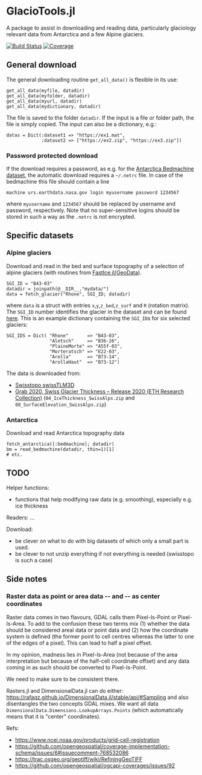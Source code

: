 # GlacioTools.jl

A package to assist in downloading and reading data, particularly glaciology relevant data from Antarctica and a few Alpine glaciers.

[![Build Status](https://github.com/eth-vaw-glaciology/GlacioTools.jl/actions/workflows/CI.yml/badge.svg?branch=main)](https://github.com/eth-vaw-glaciology/GlacioTools.jl/actions/workflows/CI.yml?query=branch%3Amain)
[![Coverage](https://codecov.io/gh/eth-vaw-glaciology/GlacioTools.jl/branch/main/graph/badge.svg?token=WDSZG7V5R3)](https://codecov.io/gh/eth-vaw-glaciology/GlacioTools.jl)


## General download
The general downloading routine `get_all_data()` is flexible in its use:
```
get_all_data(myfile, datadir)
get_all_data(myfolder, datadir)
get_all_data(myurl, datadir)
get_all_data(mydictionary, datadir)
```
The file is saved to the folder `datadir`. If the input is a file or folder path, the file is simply copied. The input can also be a dictionary, e.g.:
```
datas = Dict(:dataset1 => "https://ex1.mat",
             :dataset2 => ["https://ex2.zip", "https://ex3.zip"])
```

### Password protected download
If the download requires a password, as e.g. for the [Antarctica
Bedmachine
dataset](https://urs.earthdata.nasa.gov/oauth/authorize?client_id=_JLuwMHxb2xX6NwYTb4dRA&response_type=code&redirect_uri=https%3A%2F%2Fn5eil01u.ecs.nsidc.org%2FOPS%2Fredirect&state=aHR0cDovL241ZWlsMDF1LmVjcy5uc2lkYy5vcmcvTUVBU1VSRVMvTlNJREMtMDc1Ni4wMDIvMTk3MC4wMS4wMS9CZWRNYWNoaW5lQW50YXJjdGljYV8yMDIwLTA3LTE1X3YwMi5uYw),
the automatic download requires a `~/.netrc` file. In case of the bedmachine this file should contain a line
```
machine urs.earthdata.nasa.gov login myusername password 1234567
```
where `myusername` and `1234567` should be replaced by username and password, respectively. Note that no super-sensitive logins should be stored in such a way as the `.netrc` is not encrypted.

## Specific datasets

### Alpine glaciers
Download and read in the bed and surface topography of a selection of alpine glaciers (with routines from [FastIce.jl/GeoData](https://github.com/PTsolvers/FastIce.jl/tree/main/GeoData)).
```
SGI_ID = "B43-03"
datadir = joinpath(@__DIR__,"mydata/")
data = fetch_glacier("Rhone", SGI_ID; datadir)
```
where `data` is a struct with entries `x`,`y`,`z_bed`,`z_surf` and `R` (rotation matrix). The `SGI_ID` number identifies the glacier in the dataset and can be found [here](https://www.research-collection.ethz.ch/bitstream/handle/20.500.11850/434697/00_TablesIllustrations(updatedversion).pdf?sequence=39&isAllowed=y). This is an example dictionary containing the `SGI_ID`s for six selected glaciers:
```
SGI_IDS = Dict( "Rhone"       => "B43-03",
                "Aletsch"     => "B36-26",
                "PlaineMorte" => "A55f-03",
                "Morteratsch" => "E22-03",
                "Arolla"      => "B73-14",
                "ArollaHaut"  => "B73-12")
```
The data is downloaded from:
- [Swisstopo swissTLM3D](https://www.swisstopo.admin.ch/en/geodata/landscape/tlm3d.html#download)
- [Grab 2020, Swiss Glacier Thickness – Release 2020 (ETH Research Collection)](https://www.research-collection.ethz.ch/handle/20.500.11850/434697) (`04_IceThickness_SwissAlps.zip` and `08_SurfaceElevation_SwissAlps.zip`)

### Antarctica
Download and read Antarctica topography data
```
fetch_antarctica([:bedmachine]; datadir)
bm = read_bedmachine(datadir, thin=1)[1]
# etc.
```

## TODO
Helper functions:
- functions that help modifying raw data (e.g. smoothing), especially e.g. ice thickness

Readers:
...

Download:
- be clever on what to do with big datasets of which only a small part is used.
- be clever to not unzip everything if not everything is needed
  (swisstopo is such a case)

## Side notes

### Raster data as point or area data -- and -- as center coordinates

Raster data comes in two flavours, GDAL calls them Pixel-Is-Point or
Pixel-Is-Area.  To add to the confusion these two terms mix (1)
whether the data should be considered areal data or point data and (2)
how the coordinate system is defined (the former point to cell centres
whereas the latter to one of the edges of a pixel).  This can lead to
half a pixel offset.

In my opinion, madness lies in Pixel-Is-Area (not because of the area
interpretation but because of the half-cell coordinate offset) and any
data coming in as such should be converted to Pixel-Is-Point.

We need to make sure to be consistent there.

Rasters.jl and DimensionalData.jl can do either:
https://rafaqz.github.io/DimensionalData.jl/stable/api/#Sampling and
also disentangles the two concepts GDAL mixes.  We want all data
`DimensionalData.Dimensions.LookupArrays.Points` (which automatically
means that it is "center" coordinates).


Refs:
- https://www.ncei.noaa.gov/products/grid-cell-registration
- https://github.com/opengeospatial/coverage-implementation-schema/issues/6#issuecomment-768532086
- https://trac.osgeo.org/geotiff/wiki/RefiningGeoTIFF
- https://github.com/opengeospatial/ogcapi-coverages/issues/92
